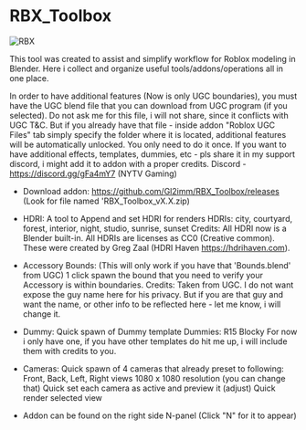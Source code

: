# RBX_Toolbox

![RBX](https://i.ibb.co/6P0Z3Rq/RBX-Toolbox.png)

This tool was created to assist and simplify workflow for Roblox modeling in Blender. Here i collect and organize useful tools/addons/operations all in one place. 

In order to have additional features (Now is only UGC boundaries), you must have the UGC blend file that you can download from UGC program (if you selected). Do not ask me for this file, i will not share, since it conflicts with UGC T&C. But if you already have that file - inside addon "Roblox UGC Files" tab simply specify the folder where it is located, additional features will be automatically unlocked. You only need to do it once.
If you want to have additional effects, templates, dummies, etc - pls share it in my support discord, i might add it to addon with a proper credits.
Discord - https://discord.gg/gFa4mY7 (NYTV Gaming)

- Download addon: https://github.com/Gl2imm/RBX_Toolbox/releases (Look for file named 'RBX_Toolbox_vX.X.zip)

- HDRI:
A tool to Append and set HDRI for renders
HDRIs: city, courtyard, forest, interior, night, studio, sunrise, sunset
Credits: All HDRI now is a Blender built-in. All HDRIs are licenses as CC0 (Creative common). These were created by Greg Zaal (HDRI Haven https://hdrihaven.com).

	
- Accessory Bounds:
(This will only work if you have that 'Bounds.blend' from UGC)
1 click spawn the bound that you need to verify your Accessory is within boundaries.
Credits: Taken from UGC. I do not want expose the guy name here for his privacy. But if you are that guy and want the name, or other info to be reflected here - let me know, i will change it. 

		
- Dummy:
Quick spawn of Dummy template
Dummies: R15 Blocky
For now i only have one, if you have other templates do hit me up, i will include them with credits to you. 

			
- Cameras:
Quick spawn of 4 cameras that already preset to following:
Front, Back, Left, Right views
1080 x 1080 resolution (you can change that)
Quick set each camera as active and preview it (adjust)
Quick render selected view

- Addon can be found on the right side N-panel (Click "N" for it to appear)
